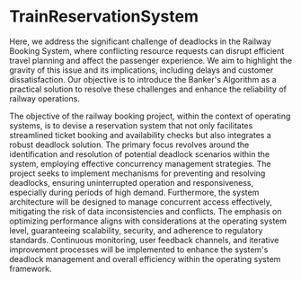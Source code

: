 # TrainReservationSystem
Here, we address the significant challenge of deadlocks in the Railway Booking System, where conflicting resource requests can disrupt efficient travel planning and affect the passenger experience. We aim to highlight the gravity of this issue and its implications, including delays and customer dissatisfaction. Our objective is to introduce the Banker's Algorithm as a practical solution to resolve these challenges and enhance the reliability of railway operations.

The objective of the railway booking project, within the context of operating systems, is to devise a reservation system that not only facilitates streamlined ticket booking and availability checks but also integrates a robust deadlock solution. The primary focus revolves around the identification and resolution of potential deadlock scenarios within the system, employing effective concurrency management strategies. The project seeks to implement mechanisms for preventing and resolving deadlocks, ensuring uninterrupted operation and responsiveness,
especially during periods of high demand. Furthermore, the system architecture will be designed to manage concurrent access effectively, mitigating the risk of data inconsistencies and conflicts. The emphasis on optimizing performance aligns with considerations at the operating system level, guaranteeing scalability, security, and adherence to regulatory standards. Continuous monitoring, user feedback channels, and iterative improvement processes will be implemented to enhance the system's deadlock management and overall efficiency
within the operating system framework.
